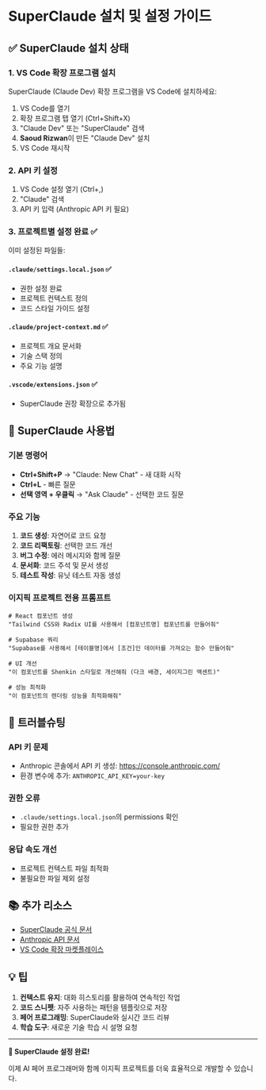 # SuperClaude 설치 및 설정 가이드

## ✅ SuperClaude 설치 상태

### 1. **VS Code 확장 프로그램 설치**

SuperClaude (Claude Dev) 확장 프로그램을 VS Code에 설치하세요:

1. VS Code를 열기
2. 확장 프로그램 탭 열기 (Ctrl+Shift+X)
3. "Claude Dev" 또는 "SuperClaude" 검색
4. **Saoud Rizwan**이 만든 "Claude Dev" 설치
5. VS Code 재시작

### 2. **API 키 설정**

1. VS Code 설정 열기 (Ctrl+,)
2. "Claude" 검색
3. API 키 입력 (Anthropic API 키 필요)

### 3. **프로젝트별 설정 완료** ✅

이미 설정된 파일들:

#### `.claude/settings.local.json` ✅
- 권한 설정 완료
- 프로젝트 컨텍스트 정의
- 코드 스타일 가이드 설정

#### `.claude/project-context.md` ✅
- 프로젝트 개요 문서화
- 기술 스택 정의
- 주요 기능 설명

#### `.vscode/extensions.json` ✅
- SuperClaude 권장 확장으로 추가됨

## 🚀 SuperClaude 사용법

### 기본 명령어
- **Ctrl+Shift+P** → "Claude: New Chat" - 새 대화 시작
- **Ctrl+L** - 빠른 질문
- **선택 영역 + 우클릭** → "Ask Claude" - 선택한 코드 질문

### 주요 기능
1. **코드 생성**: 자연어로 코드 요청
2. **코드 리팩토링**: 선택한 코드 개선
3. **버그 수정**: 에러 메시지와 함께 질문
4. **문서화**: 코드 주석 및 문서 생성
5. **테스트 작성**: 유닛 테스트 자동 생성

### 이지픽 프로젝트 전용 프롬프트

```
# React 컴포넌트 생성
"Tailwind CSS와 Radix UI를 사용해서 [컴포넌트명] 컴포넌트를 만들어줘"

# Supabase 쿼리
"Supabase를 사용해서 [테이블명]에서 [조건]인 데이터를 가져오는 함수 만들어줘"

# UI 개선
"이 컴포넌트를 Shenkin 스타일로 개선해줘 (다크 배경, 세이지그린 액센트)"

# 성능 최적화
"이 컴포넌트의 렌더링 성능을 최적화해줘"
```

## 🔧 트러블슈팅

### API 키 문제
- Anthropic 콘솔에서 API 키 생성: https://console.anthropic.com/
- 환경 변수에 추가: `ANTHROPIC_API_KEY=your-key`

### 권한 오류
- `.claude/settings.local.json`의 permissions 확인
- 필요한 권한 추가

### 응답 속도 개선
- 프로젝트 컨텍스트 파일 최적화
- 불필요한 파일 제외 설정

## 📚 추가 리소스

- [SuperClaude 공식 문서](https://github.com/saoudrizwan/claude-dev)
- [Anthropic API 문서](https://docs.anthropic.com/)
- [VS Code 확장 마켓플레이스](https://marketplace.visualstudio.com/items?itemName=saoudrizwan.claude-dev)

## 💡 팁

1. **컨텍스트 유지**: 대화 히스토리를 활용하여 연속적인 작업
2. **코드 스니펫**: 자주 사용하는 패턴을 템플릿으로 저장
3. **페어 프로그래밍**: SuperClaude와 실시간 코드 리뷰
4. **학습 도구**: 새로운 기술 학습 시 설명 요청

---

**🎉 SuperClaude 설정 완료!**

이제 AI 페어 프로그래머와 함께 이지픽 프로젝트를 더욱 효율적으로 개발할 수 있습니다.
